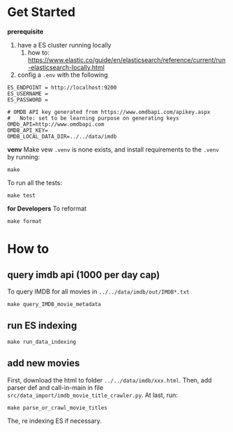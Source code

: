 # Get Started
__prerequisite__ 
1. have a ES cluster running locally
   1. how to: https://www.elastic.co/guide/en/elasticsearch/reference/current/run-elasticsearch-locally.html 
2. config a `.env` with the following
```
ES_ENDPOINT = http://localhost:9200
ES_USERNAME = 
ES_PASSWORD = 

# OMDB API key generated from https://www.omdbapi.com/apikey.aspx
#   Note: set to be learning purpose on generating keys
OMDb_API=http://www.omdbapi.com
OMDB_API_KEY=
OMDB_LOCAL_DATA_DIR=../../data/imdb
```
__venv__
Make vew `.venv` is none exists, and install requirements to the `.venv` by running:
```
make
```
To run all the tests:
```
make test
```


__for Developers__
To reformat
```
make format
```

# How to

## query imdb api (1000 per day cap) 
To query IMDB for all movies in `../../data/imdb/out/IMDB*.txt`
```
make query_IMDB_movie_metadata
```

## run ES indexing
```
make run_data_indexing
```

## add new movies

First, download the html to folder `../../data/imdb/xxx.html`.
Then, add parser def and call-in-main in file `src/data_import/imdb_movie_title_crawler.py`.
At last, run:
```
make parse_or_crawl_movie_titles
```
The, re indexing ES if necessary.